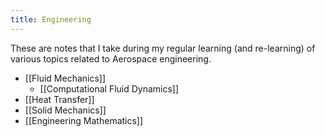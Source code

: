 ```yaml
---
title: Engineering
---
```


These are notes that I take during my regular learning (and re-learning) of various topics related to Aerospace engineering.

- [[Fluid Mechanics]]
	- [[Computational Fluid Dynamics]]
- [[Heat Transfer]]
- [[Solid Mechanics]]
- [[Engineering Mathematics]]
